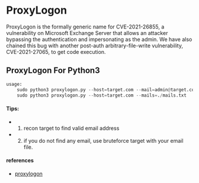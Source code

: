 # ProxyLogon
ProxyLogon is the formally generic name for CVE-2021-26855, a vulnerability on Microsoft Exchange Server that allows an attacker bypassing the authentication and impersonating as the admin. We have also chained this bug with another post-auth arbitrary-file-write vulnerability, CVE-2021-27065, to get code execution.


## ProxyLogon For Python3
```python
usage:
    sudo python3 proxylogon.py --host=target.com --mail=admin@target.com
    sudo python3 proxylogon.py --host=target.com --mails=./mails.txt
```

#### Tips:
* 1) recon target to find valid email address
* 2) if you do not find any email, use bruteforce target with your email file.


#### references
* [proxylogon](https://proxylogon.com/)
